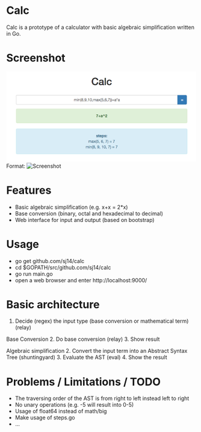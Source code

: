 # Calc
Calc is a prototype of a calculator with basic algebraic simplification written in Go.

# Screenshot
![Calc Screenshot](/screenshot.png)
Format: ![Screenshot](url)

# Features
* Basic algebraic simplification (e.g. x+x = 2*x)
* Base conversion (binary, octal and hexadecimal to decimal)
* Web interface for input and output (based on bootstrap)

# Usage
* go get github.com/sj14/calc
* cd $GOPATH/src/github.com/sj14/calc
* go run main.go
* open a web browser and enter http://localhost:9000/

# Basic architecture
1. Decide (regex) the input type (base conversion or mathematical term) (relay)

  Base Conversion
2. Do base conversion (relay)
3. Show result

  Algebraic simplification
2. Convert the input term into an Abstract Syntax Tree (shuntingyard)
3. Evaluate the AST (eval)
4. Show the result

# Problems / Limitations / TODO
* The traversing order of the AST is from right to left instead left to right
* No unary operations (e.g. -5 will result into 0-5)
* Usage of float64 instead of math/big
* Make usage of steps.go
* ...
